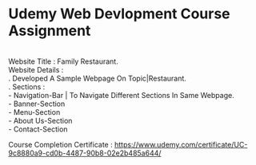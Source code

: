 # Udemy Web Devlopment Course Assignment
<br/>
Website Title : Family Restaurant.
<br/>
Website Details :<br/>
. Developed A Sample Webpage On Topic|Restaurant.
<br/>
. Sections :<br/>
    - Navigation-Bar | To Navigate Different Sections In Same Webpage.<br/>
    - Banner-Section     <br/>
    - Menu-Section        <br/>
    - About Us-Section    <br/>
    - Contact-Section    <br/>

Course Completion Certificate : https://www.udemy.com/certificate/UC-9c8880a9-cd0b-4487-90b8-02e2b485a644/ 
